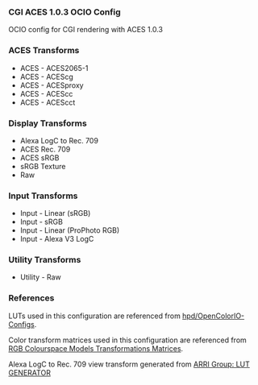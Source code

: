 ### CGI ACES 1.0.3 OCIO Config
OCIO config for CGI rendering with ACES 1.0.3

### ACES Transforms
* ACES - ACES2065-1
* ACES - ACEScg
* ACES - ACESproxy
* ACES - ACEScc
* ACES - ACEScct

### Display Transforms
* Alexa LogC to Rec. 709
* ACES Rec. 709
* ACES sRGB
* sRGB Texture
* Raw

### Input Transforms
* Input - Linear (sRGB)
* Input - sRGB
* Input - Linear (ProPhoto RGB)
* Input - Alexa V3 LogC

### Utility Transforms
* Utility - Raw

### References
LUTs used in this configuration are referenced from [hpd/OpenColorIO-Configs](https://github.com/hpd/OpenColorIO-Configs.git).

Color transform matrices used in this configuration are referenced from [RGB Colourspace Models Transformations Matrices](http://colour-science.org/cgi-bin/rgb_colourspace_models_transformation_matrices.cgi).

Alexa LogC to Rec. 709 view transform generated from [ARRI Group: LUT GENERATOR](http://www.arri.com/camera/alexa/tools/lut_generator/lut_generator/)
